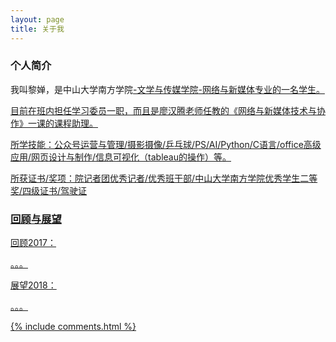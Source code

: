 ```yaml
---
layout: page
title: 关于我 
---
```


<h3> 个人简介 </h3>  

我叫黎婵，是中山大学南方学院<a target="_blank" href="http://nfsysu.cn/">-文学与传媒学院<a target="_blank" href="http://wcy.nfu.edu.cn/zh/%e9%a6%96%e9%a1%b5/">-网络与新媒体专业<a target="_blank" href="http://wcy.nfu.edu.cn/zh/%e5%ad%a6%e9%99%a2%e6%a6%82%e5%86%b5/%e6%96%b0%e9%97%bb%e4%b8%8e%e6%96%b0%e5%aa%92%e4%bd%93%e7%b3%bb/">的一名学生。
<p>
目前在班内担任学习委员一职，而且是廖汉腾老师任教的《网络与新媒体技术与协作》一课的课程助理。
<p>
所学技能：公众号运营与管理/摄影摄像/乒乓球/PS/AI/Python/C语言/office高级应用/网页设计与制作/信息可视化（tableau的操作）等。

<p>

所获证书/奖项：院记者团优秀记者/优秀班干部/中山大学南方学院优秀学生二等奖/四级证书/驾驶证

<p>

<h3> 回顾与展望 </h3>  

<p>

回顾2017：

<p>

。。。

<p>

展望2018：

<p>

。。。

<p> 

<p> 

<p> 


{% include comments.html %}

